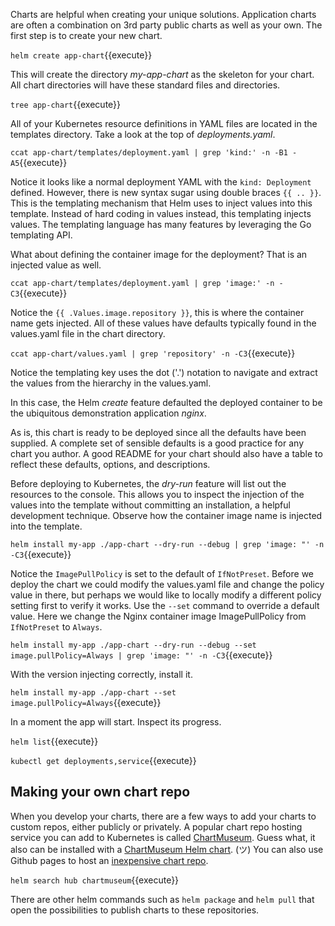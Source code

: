 Charts are helpful when creating your unique solutions. Application charts are often a combination on 3rd party public charts as well as your own. The first step is to create your new chart.

`helm create app-chart`{{execute}}

This will create the directory _my-app-chart_ as the skeleton for your chart. All chart directories will have these standard files and directories.

`tree app-chart`{{execute}}

All of your Kubernetes resource definitions in YAML files are located in the templates directory. Take a look at the top of _deployments.yaml_.

`ccat app-chart/templates/deployment.yaml | grep 'kind:' -n -B1 -A5`{{execute}}

Notice it looks like a normal deployment YAML with the `kind: Deployment` defined. However, there is new syntax sugar using double braces `{{ .. }}`. This is the templating mechanism that Helm uses to inject values into this template. Instead of hard coding in values instead, this templating injects values. The templating language has many features by leveraging the Go templating API.

What about defining the container image for the deployment? That is an injected value as well.

`ccat app-chart/templates/deployment.yaml | grep 'image:' -n -C3`{{execute}}

Notice the `{{ .Values.image.repository }}`, this is where the container name gets injected. All of these values have defaults typically found in the values.yaml file in the chart directory.

`ccat app-chart/values.yaml | grep 'repository' -n -C3`{{execute}}

Notice the templating key uses the dot ('.') notation to navigate and extract the values from the hierarchy in the values.yaml.

In this case, the Helm _create_ feature defaulted the deployed container to be the ubiquitous demonstration application _nginx_.

As is, this chart is ready to be deployed since all the defaults have been supplied. A complete set of sensible defaults is a good practice for any chart you author. A good README for your chart should also have a table to reflect these defaults, options, and descriptions.

Before deploying to Kubernetes, the _dry-run_ feature will list out the resources to the console. This allows you to inspect the injection of the values into the template without committing an installation, a helpful development technique. Observe how the container image name is injected into the template.

`helm install my-app ./app-chart --dry-run --debug | grep 'image: "' -n -C3`{{execute}}

Notice the `ImagePullPolicy` is set to the default of `IfNotPreset`. Before we deploy the chart we could modify the values.yaml file and change the policy value in there, but perhaps we would like to locally modify a different policy setting first to verify it works. Use the `--set` command to override a default value. Here we change the Nginx container image ImagePullPolicy from `IfNotPreset` to `Always`.

`helm install my-app ./app-chart --dry-run --debug --set image.pullPolicy=Always | grep 'image: "' -n -C3`{{execute}}

 With the version injecting correctly, install it.

`helm install my-app ./app-chart --set image.pullPolicy=Always`{{execute}}

In a moment the app will start. Inspect its progress.

`helm list`{{execute}}

`kubectl get deployments,service`{{execute}}

## Making your own chart repo

When you develop your charts, there are a few ways to add your charts to custom repos, either publicly or privately. A popular chart repo hosting service you can add to Kubernetes is called [ChartMuseum](). Guess what, it also can be installed with a [ChartMuseum Helm chart](https://hub.helm.sh/charts/stable/chartmuseum). (ツ) You can also use Github pages to host an [inexpensive chart repo](https://github.com/helm/chart-releaser).

`helm search hub chartmuseum`{{execute}}

There are other helm commands such as `helm package` and `helm pull` that open the possibilities to publish charts to these repositories.
